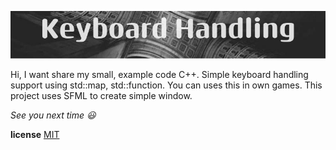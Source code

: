 ![alt text](image.png)

Hi, I want share my small, example code C++.
Simple keyboard handling support using std::map, std::function. You can uses this in own games.
This project uses SFML to create simple window.

*See you next time :smiley:*


**license**
[MIT](https://choosealicense.com/licenses/mit/)

